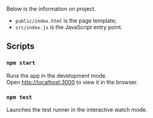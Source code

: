 Below is the information on project.<br>

* `public/index.html` is the page template;
* `src/index.js` is the JavaScript entry point.

## Scripts

### `npm start`

Runs the app in the development mode.<br>
Open [http://localhost:3000](http://localhost:3000) to view it in the browser.

### `npm test`

Launches the test runner in the interactive watch mode.<br>
